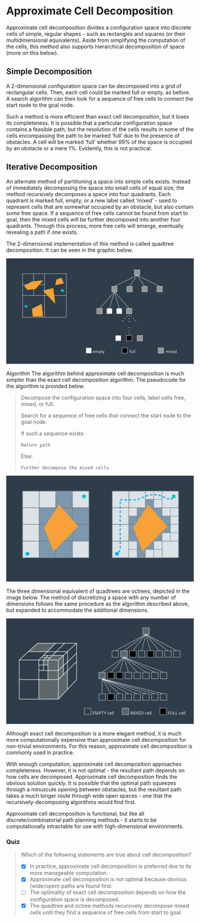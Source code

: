 # Approximate Cell Decomposition

Approximate cell decomposition divides a configuration space into discrete cells of simple, regular shapes - such as rectangles and squares (or their multidimensional equivalents). Aside from simplifying the computation of the cells, this method also supports hierarchical decomposition of space (more on this below).

## Simple Decomposition
A 2-dimensional configuration space can be decomposed into a grid of rectangular cells. Then, each cell could be marked full or empty, as before. A search algorithm can then look for a sequence of free cells to connect the start node to the goal node.

Such a method is more efficient than exact cell decomposition, but it loses its completeness. It is possible that a particular configuration space contains a feasible path, but the resolution of the cells results in some of the cells encompassing the path to be marked ‘full’ due to the presence of obstacles. A cell will be marked ‘full’ whether 99% of the space is occupied by an obstacle or a mere 1%. Evidently, this is not practical.

## Iterative Decomposition

An alternate method of partitioning a space into simple cells exists. Instead of immediately decomposing the space into small cells of equal size, the method recursively decomposes a space into four quadrants. Each quadrant is marked full, empty, or a new label called ‘mixed’ - used to represent cells that are somewhat occupied by an obstacle, but also contain some free space. If a sequence of free cells cannot be found from start to goal, then the mixed cells will be further decomposed into another four quadrants. Through this process, more free cells will emerge, eventually revealing a path if one exists.

The 2-dimensional implementation of this method is called quadtree decomposition. It can be seen in the graphic below.

![](images/c5-l2-65-quadtrees-image-01-v3.png)

Algorithm
The algorithm behind approximate cell decomposition is much simpler than the exact cell decomposition algorithm. The pseudocode for the algorithm is provided below.

> Decompose the configuration space into four cells, label cells free, mixed, or full.
>
> Search for a sequence of free cells that connect the start node to the goal node.
>
> If such a sequence exists:
>
>     Return path
>
> Else:
>
>     Further decompose the mixed cells

![](images/c5-l2-67-exact-cell-decomposition-applied-v4.png)

The three dimensional equivalent of quadtrees are octrees, depicted in the image below. The method of discretizing a space with any number of dimensions follows the same procedure as the algorithm described above, but expanded to accommodate the additional dimensions.

![](images/c5-l2-69-octrees-image-01-v1.png)

Although exact cell decomposition is a more elegant method, it is much more computationally expensive than approximate cell decomposition for non-trivial environments. For this reason, approximate cell decomposition is commonly used in practice.

With enough computation, approximate cell decomposition approaches completeness. However, it is not optimal - the resultant path depends on how cells are decomposed. Approximate cell decomposition finds the obvious solution quickly. It is possible that the optimal path squeezes through a minuscule opening between obstacles, but the resultant path takes a much longer route through wide open spaces - one that the recursively-decomposing algorithms would find first.

Approximate cell decomposition is functional, but like all discrete/combinatorial path planning methods - it starts to be computationally intractable for use with high-dimensional environments.

### Quiz

> Which of the following statements are true about cell decomposition?
>
> - [x] In practice, approximate cell decomposition is preferred due to its more manageable computation.
> - [x] Approximate cell decomposition is not optimal because obvious (wide/open) paths are found first.
> - [ ] The optimality of exact cell decomposition depends on how the configuration space is decomposed.
> - [x] The quadtree and octree methods recursively decompose mixed cells until they find a sequence of free cells from start to goal.

